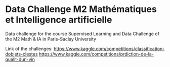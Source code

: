 # Data Challenge M2 Mathématiques et Intelligence artificielle
Data challenge for the course Supervised Learning and Data Challenge of the M2 Math &amp; IA in Paris-Saclay University

Link of the challenges:
https://www.kaggle.com/competitions/classification-dobjets-clestes
https://www.kaggle.com/competitions/prdiction-de-la-qualit-dun-vin

